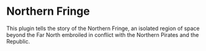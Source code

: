 # Northern Fringe
This plugin tells the story of the Northern Fringe, an isolated region of space beyond the Far North embroiled in conflict with the Northern Pirates and the Republic.
